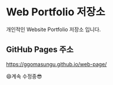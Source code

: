 # Web Portfolio 저장소
개인적인 Website Portfolio 저장소 입니다.

## GitHub Pages 주소

https://ggomasungu.github.io/web-page/

:smile:계속 수정중😎

